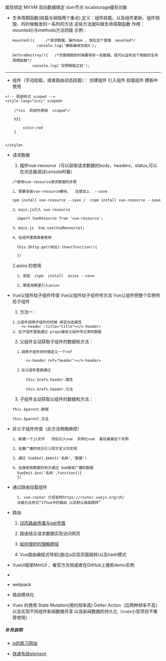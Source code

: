 属性绑定
MVVM 双向数据绑定
dom节点
localstorage缓存对象


- 生命周期函数(挂载与销毁两个重点)
定义：组件挂载、以及组件更新、组件销毁、的时候触发的一系列的方法  这些方法就叫做生命周期函数
作用：mounted()与methods方法同级
示例：
  ```
  mounted(){     /*请求数据，操作dom , 放在这个里面  mounted*/
             console.log('模板编译完成4');

  beforeDestroy(){   /*页面销毁的时候要保存一些数据，就可以监听这个销毁的生命周期函数*/
           console.log('实例销毁之前');

  ```


<hr >

- 组件（手动挂载，或者路由动态挂载）：
创建组件
引入组件
挂载组件
模板中使用

```
<!-- 局部样式 scoped -->
<style lang="scss" scoped>

    /*css  局部作用域  scoped*/

    h2{

        color:red
    }


</style>
```



- 请求数据
  1. 插件vue-resource（可以获取请求数据的body，headers，status,可以在浏览器调试console时看）
  ```
  /*使用vue-resource请求数据的步骤

  1、需要安装vue-resource模块，  注意加上  --save

  npm install vue-resource --save /  cnpm install vue-resource --save  

  2、main.js引入 vue-resource

    import VueResource from 'vue-resource';

  3、main.js  Vue.use(VueResource);

  4、在组件里面直接使用

    this.$http.get(地址).then(function(){

    })  
  ```
  2.axios  的使用
  ``` /*
    1、安装  cnpm  install  axios --save

    2、哪里用哪里引入axios

    ```


- Vue父组件给子组件传值 Vue父组件给子组件传方法  Vue父组件把整个实例传给子组件
  1. 方法一：
    ```
    1.父组件调用子组件的时候 绑定动态属性
        <v-header :title="title"></v-header>
    2、在子组件里面通过 props接收父组件传过来的数据
    ```

  2. 父组件主动获取子组件的数据和方法：
  ```
    1.调用子组件的时候定义一个ref

        <v-header ref="header"></v-header>

    2.在父组件里面通过

        this.$refs.header.属性

        this.$refs.header.方法

    ```
    3. 子组件主动获取父组件的数据和方法：  
    ```
    this.$parent.数据

    this.$parent.方法
    ```

- 非父子组件传值（此方法稍微麻烦）
  ```
  1、新建一个js文件   然后引入vue  实例化vue  最后暴露这个实例

  2、在要广播的地方引入刚才定义的实例

  3、通过 VueEmit.$emit('名称','数据')

  4、在接收收数据的地方通过 $om接收广播的数据
    VueEmit.$on('名称',function(){
    })
  ```

- 通过路由加载组件
  ```
    1. vue-router 介绍官网https://router.vuejs.org/zh/
    详细方法参见“17Vue中的路由 以及默认路由跳转”
  ```

- 路由
  1. [动态路由传值与get传值](https://router.vuejs.org/zh/guide/essentials/dynamic-matching.html#%E5%93%8D%E5%BA%94%E8%B7%AF%E7%94%B1%E5%8F%82%E6%95%B0%E7%9A%84%E5%8F%98%E5%8C%96)

  2. 路由结合请求数据实现访问网页



  3. [如何很好的理解跨域](https://blog.csdn.net/hansexploration/article/details/80314948)


  4. Vue路由编程式导航(通过js实现页面跳转)以及hash模式


- VueUI框架MintUI ，看官方文档或者在GitHub上搜索demo实例

-

-  webpack

- 路由模块化

- Vuex 的使用 State Mutation(用的频率高) Getter Action（后两种频率不高）  以及实现不同组件新闻数据共享 以及新闻数据的持久化（vuex小型项目不推荐使用）



##### 补充说明
- [js的练习网站](http://www.w3school.com.cn/js/js_htmldom_elements.asp)

- [快速布局element](http://element-cn.eleme.io/#/zh-CN/component/installation)
